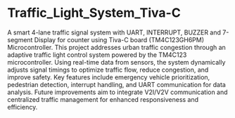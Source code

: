 # Traffic_Light_System_Tiva-C
A smart 4-lane traffic signal system with UART, INTERRUPT, BUZZER and 7-segment Display for counter using Tiva-C board (TM4C123GH6PM) Microcontroller.
This project addresses urban traffic congestion through an adaptive traffic light control system powered by the TM4C123 microcontroller. Using real-time data from sensors, the system dynamically adjusts signal timings to optimize traffic flow, reduce congestion, and improve safety. Key features include emergency vehicle prioritization, pedestrian detection, interrupt handling, and UART communication for data analysis. Future improvements aim to integrate V2I/V2V communication and centralized traffic management for enhanced responsiveness and efficiency.
